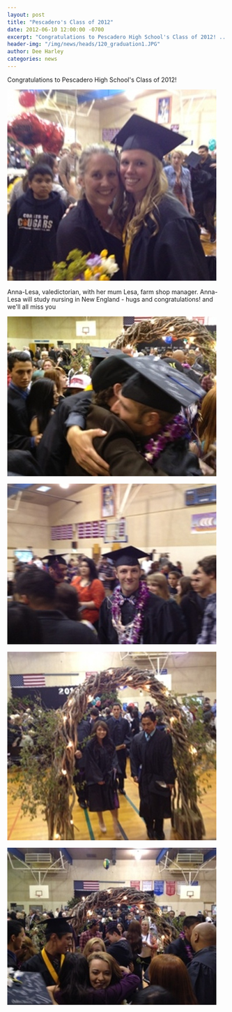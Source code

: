 ```yaml
---
layout: post
title: "Pescadero's Class of 2012"
date: 2012-06-10 12:00:00 -0700
excerpt: "Congratulations to Pescadero High School's Class of 2012! ..."
header-img: "/img/news/heads/120_graduation1.JPG"
author: Dee Harley
categories: news
---
```

Congratulations to Pescadero High School's Class of 2012!

![image](/img/news/120_graduation1.JPG)

Anna-Lesa, valedictorian, with her mum Lesa, farm shop manager. Anna-
Lesa will study nursing in New England - hugs and congratulations! and
we'll all miss you

![image](/img/news/120_graduation2.JPG)

![image](/img/news/120_graduation3.JPG)

![image](/img/news/120_graduation5.JPG)

![image](/img/news/120_graduation4.JPG)

